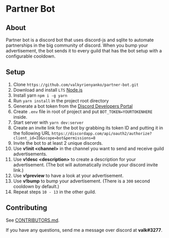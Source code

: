 # Partner Bot

## About
Partner bot is a discord bot that uses discord-js and sqlite to automate partnerships in the big community of discord. When you bump your advertisement, the bot sends it to every guild that has the bot setup with a configurable cooldown.

## Setup
1. Clone `https://github.com/valkyrienyanko/partner-bot.git`
2. Download and install `LTS` [Node.js](https://nodejs.org/en/)
3. Install yarn `npm i -g yarn`
4. Run `yarn install` in the project root directory
5. Generate a bot token from the [Discord Developers Portal](https://discordapp.com/developers/applications/)
6. Create `.env` file in root of project and put `BOT_TOKEN=YOURTOKENHERE` inside.
7. Start server with `yarn dev:server`
8. Create an invite link for the bot by grabbing its token ID and putting it in the following URL `https://discordapp.com/api/oauth2/authorize?client_id=ID&scope=bot&permissions=8`
9. Invite the bot to at least 2 unique discords. 
10. Use **v!init \<channel\>** in the channel you want to send and receive guild advertisements.
11. Use **v!desc \<description\>** to create a description for your advertisement. (The bot will automatically include your discord invite link.)
12. Use **v!preview** to have a look at your advertisement.
13. Use **v!bump** to bump your advertisement. (There is a `300` second cooldown by default.)
14. Repeat steps `10 - 13` in the other guild.

## Contributing
See [CONTRIBUTORS.md](https://github.com/valkyrienyanko/partner-bot/blob/master/CONTRIBUTORS.md).

If you have any questions, send me a message over discord at **valk#3277**.
